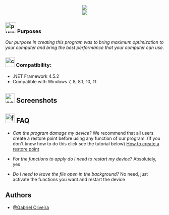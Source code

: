 <p align="center">
	<a href="https://github.com/hellzerg/optimizer/releases/download/14.2/Optimizer-14.2.exe" target="_blank">
		<img src="https://raw.githubusercontent.com/hellzerg/optimizer/master/download-button.png">
		<br>
		<img src="https://cdn.discordapp.com/attachments/1023026233472188426/1033777144024797375/gorila.png">
	</a>
</p> 


### <img src="https://cdn-icons-png.flaticon.com/512/943/943579.png" width="34px" alt="purposes"> Purposes ###

*Our purpose in creating this program was to bring maximum optimization to your computer and bring the best performance that your computer can use.*

### <img src="https://cdn-icons-png.flaticon.com/512/536/536255.png" width="30px" alt="compatibly"> Compatibility: ###

* .NET Framework 4.5.2
* Compatible with Windows 7, 8, 8.1, 10, 11


## <img src="https://cdn-icons-png.flaticon.com/512/8381/8381998.png" width="30px" alt="screen"> Screenshots


## <img src="https://cdn-icons-png.flaticon.com/512/1055/1055470.png" width="30px" alt="faq"> FAQ
- *Can the program damage my device?*
We recommend that all users create a restore point before using any function of our program. (If you don't know how to do this click see the tutorial below)
 [How to create a restore point](https://github.com/xiaomizin)

- *For the functions to apply do I need to restart my device?*
Absolutely, yes

- *Do I need to leave the file open in the background?*
No need, just activate the functions you want and restart the device
## Authors

- [@Gabriel Oliveira](https://github.com/xiaomizin)
